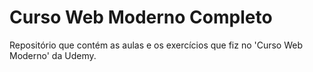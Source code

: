 # Curso Web Moderno Completo

Repositório que contém as aulas e os exercícios que fiz no 'Curso Web Moderno' da Udemy.
